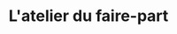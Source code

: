 ---
title: "L'atelier du faire-part"
url: /versailles/latelier-du-faire-part/
shop: fournitures de bureau
---